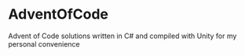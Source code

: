 # AdventOfCode
Advent of Code solutions written in C# and compiled with Unity for my personal convenience
